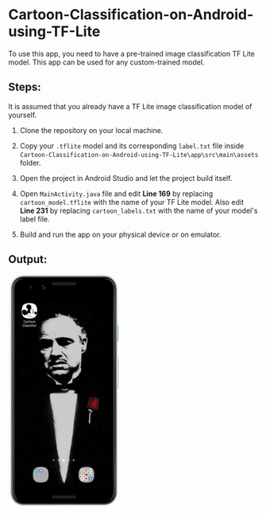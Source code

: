 # Cartoon-Classification-on-Android-using-TF-Lite

To use this app, you need to have a pre-trained image classification TF Lite model. This app can be used for any custom-trained model. 

## Steps:
It is assumed that you already have a TF Lite image classification model of yourself.

1. Clone the repository on your local machine.

2. Copy your `.tflite` model and its corresponding `label.txt` file inside `Cartoon-Classification-on-Android-using-TF-Lite\app\src\main\assets` folder.

3. Open the project in Android Studio and let the project build itself.

4. Open `MainActivity.java` file and edit **Line 169** by replacing `cartoon_model.tflite` with the name of your TF Lite model. Also edit **Line 231** by replacing `cartoon_labels.txt` with the name of your model's label file.

5. Build and run the app on your physical device or on emulator.

## Output:
![Output](app/src/main/res/drawable/output.gif)


